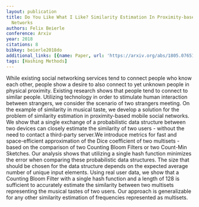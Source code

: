 ```yaml
---
layout: publication
title: Do You Like What I Like? Similarity Estimation In Proximity-based Mobile Social
  Networks
authors: Felix Beierle
conference: Arxiv
year: 2018
citations: 8
bibkey: beierle2018do
additional_links: [{name: Paper, url: 'https://arxiv.org/abs/1805.07651'}]
tags: [Hashing Methods]
---
```

While existing social networking services tend to connect people who know
each other, people show a desire to also connect to yet unknown people in
physical proximity. Existing research shows that people tend to connect to
similar people. Utilizing technology in order to stimulate human interaction
between strangers, we consider the scenario of two strangers meeting. On the
example of similarity in musical taste, we develop a solution for the problem
of similarity estimation in proximity-based mobile social networks. We show
that a single exchange of a probabilistic data structure between two devices
can closely estimate the similarity of two users - without the need to contact
a third-party server.We introduce metrics for fast and space-efficient
approximation of the Dice coefficient of two multisets - based on the
comparison of two Counting Bloom Filters or two Count-Min Sketches. Our
analysis shows that utilizing a single hash function minimizes the error when
comparing these probabilistic data structures. The size that should be chosen
for the data structure depends on the expected average number of unique input
elements. Using real user data, we show that a Counting Bloom Filter with a
single hash function and a length of 128 is sufficient to accurately estimate
the similarity between two multisets representing the musical tastes of two
users. Our approach is generalizable for any other similarity estimation of
frequencies represented as multisets.